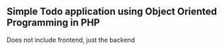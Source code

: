 ## Simple Todo application using Object Oriented Programming in PHP

Does not include frontend, just the backend
